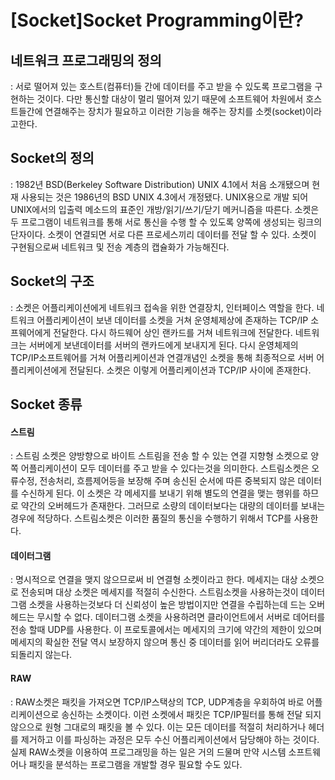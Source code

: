 # [Socket]Socket Programming이란?

## 네트워크 프로그래밍의 정의
: 서로 떨어져 있는 호스트(컴퓨터)들 간에 데이터를 주고 받을 수 있도록 프로그램을 구현하는 것이다. 다만 통신할 대상이 멀리 떨어져 있기 때문에 소프트웨어 차원에서 호스트들간에 연결해주는 장치가 필요하고 이러한 기능을 해주는 장치를 소켓(socket)이라고한다.

## Socket의 정의
: 1982년 BSD(Berkeley Software Distribution) UNIX 4.1에서 처음 소개됐으며 현재 사용되는 것은 1986년의 BSD UNIX 4.3에서 개정됐다. UNIX용으로 개발 되어 UNIX에서의 입출력 메소드의 표준인 개방/읽기/쓰기/닫기 메커니즘을 따른다. 소켓은 두 프로그램이 네트워크를 통해 서로 통신을 수행 할 수 있도록 양쪽에 생성되는 링크의 단자이다. 소켓이 연결되면 서로 다른 프로세스끼리 데이터를 전달 할 수 있다. 소켓이 구현됨으로써 네트워크 및 전송 계층의 캡슐화가 가능해진다.

## Socket의 구조
: 소켓은 어플리케이션에게 네트워크 접속을 위한 연결장치, 인터페이스 역할을 한다. 네트워크 어플리케이션이 보낸 데이터를 소켓을 거쳐 운영체제상에 존재하는 TCP/IP 소프웨어에게 전달한다. 다시 하드웨어 상인 랜카드를 거쳐 네트워크에 전달한다. 네트워크는 서버에게 보낸데이터를 서버의 랜카드에게 보내지게 된다. 다시 운영체제의 TCP/IP소프트웨어를 거쳐 어플리케이션과 연결개념인 소켓을 통해 최종적으로 서버 어플리케이션에게 전달된다. 소켓은 이렇게 어플리케이션과 TCP/IP 사이에 존재한다.

## Socket 종류

#### 스트림
: 스트림 소켓은 양방향으로 바이트 스트림을 전송 할 수 있는 연결 지향형 소켓으로 양쪽 어플리케이션이 모두 데이터를 주고 받을 수 있다는것을 의미한다. 스트림소켓은 오류수정, 전송처리, 흐름제어등을 보장해 주며 송신된 순서에 따른 중복되지 않은 데이터를 수신하게 된다. 이 소켓은 각 메세지를 보내기 위해 별도의 연결을 맺는 행위를 하므로 약간의 오버헤드가 존재한다. 그러므로 소량의 데이터보다는 대량의 데이터를 보내는 경우에 적당하다. 스트림소켓은 이러한 품질의 통신을 수행하기 위해서 TCP를 사용한다.  

#### 데이터그램
: 명시적으로 연결을 맺지 않으므로써 비 연결형 소켓이라고 한다. 메세지는 대상 소켓으로 전송되며 대상 소켓은 메세지를 적절히 수신한다. 스트림소켓을 사용하는것이 데이터그램 소켓을 사용하는것보다 더 신뢰성이 높은 방법이지만 연결을 수립하는데 드는 오버헤드는 무시할 수 없다. 데이터그램 소켓을 사용하려면 클라이언트에서 서버로 데어터를 전송 할때 UDP를 사용한다. 이 프로토콜에서는 메세지의 크기에 약간의 제한이 있으며 메세지의 확실한 전달 역시 보장하지 않으며 통신 중 데이터를 읽어 버리더라도 오류를 되돌리지 않는다.

#### RAW
: RAW소켓은 패킷을 가져오면 TCP/IP스택상의 TCP, UDP계층을 우회하여 바로 어플리케이션으로 송신하는 소켓이다. 이런 소켓에서 패킷은 TCP/IP필터를 통해 전달 되지 않으으로 원형 그대로의 패킷을 볼 수 있다. 이는 모든 데이터를 적절히 처리하거나 헤더를 제거하고 이를 파싱하는 과정은 모두 수신 어플리케이션에서 담당해야 하는 것이다. 실제 RAW소켓을 이용하여 프로그래밍을 하는 일은 거의 드물며 만약 시스템 소프트웨어나 패킷을 분석하는 프로그램을 개발할 경우 필요할 수도 있다.
